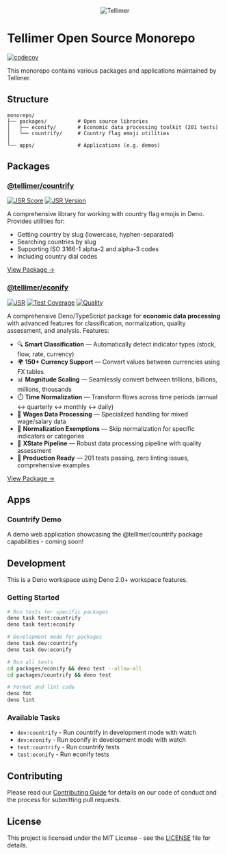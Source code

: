 <p align="center">
  <img src="assets/tellimer-logo.avif" alt="Tellimer" width="" />
</p>

# Tellimer Open Source Monorepo

[![codecov](https://codecov.io/gh/Tellimer/open-source/branch/main/graph/badge.svg)](https://codecov.io/gh/Tellimer/open-source)

This monorepo contains various packages and applications maintained by Tellimer.

## Structure

```
monorepo/
├── packages/          # Open source libraries
│   ├── econify/       # Economic data processing toolkit (201 tests)
│   └── countrify/     # Country flag emoji utilities
│
└── apps/              # Applications (e.g. demos)
```

## Packages

### [@tellimer/countrify](packages/countrify)

[![JSR Score](https://jsr.io/badges/@tellimer/countrify/score)](https://jsr.io/@tellimer/countrify)
[![JSR Version](https://jsr.io/badges/@tellimer/countrify/version)](https://jsr.io/@tellimer/countrify)

A comprehensive library for working with country flag emojis in Deno. Provides
utilities for:

- Getting country by slug (lowercase, hyphen-separated)
- Searching countries by slug
- Supporting ISO 3166-1 alpha-2 and alpha-3 codes
- Including country dial codes

[View Package →](packages/countrify)

### [@tellimer/econify](packages/econify)

[![JSR](https://jsr.io/badges/@tellimer/econify)](https://jsr.io/@tellimer/econify)
[![Test Coverage](https://img.shields.io/badge/tests-201%20passing-brightgreen)](https://github.com/Tellimer/open-source)
[![Quality](https://img.shields.io/badge/quality-production%20ready-blue)](https://github.com/Tellimer/open-source)

A comprehensive Deno/TypeScript package for **economic data processing** with
advanced features for classification, normalization, quality assessment, and
analysis. Features:

- 🔍 **Smart Classification** — Automatically detect indicator types (stock,
  flow, rate, currency)
- 🌍 **150+ Currency Support** — Convert values between currencies using FX
  tables
- 📊 **Magnitude Scaling** — Seamlessly convert between trillions, billions,
  millions, thousands
- ⏱️ **Time Normalization** — Transform flows across time periods (annual ↔
  quarterly ↔ monthly ↔ daily)
- 💼 **Wages Data Processing** — Specialized handling for mixed wage/salary data
- 🚫 **Normalization Exemptions** — Skip normalization for specific indicators
  or categories
- 🌊 **XState Pipeline** — Robust data processing pipeline with quality
  assessment
- 🧪 **Production Ready** — 201 tests passing, zero linting issues,
  comprehensive examples

[View Package →](packages/econify)

## Apps

### Countrify Demo

A demo web application showcasing the @tellimer/countrify package capabilities -
coming soon!

## Development

This is a Deno workspace using Deno 2.0+ workspace features.

### Getting Started

```bash
# Run tests for specific packages
deno task test:countrify
deno task test:econify

# Development mode for packages
deno task dev:countrify
deno task dev:econify

# Run all tests
cd packages/econify && deno test --allow-all
cd packages/countrify && deno test

# Format and lint code
deno fmt
deno lint
```

### Available Tasks

- `dev:countrify` - Run countrify in development mode with watch
- `dev:econify` - Run econify in development mode with watch
- `test:countrify` - Run countrify tests
- `test:econify` - Run econify tests

## Contributing

Please read our [Contributing Guide](CONTRIBUTING.md) for details on our code of
conduct and the process for submitting pull requests.

## License

This project is licensed under the MIT License - see the [LICENSE](LICENSE) file
for details.
